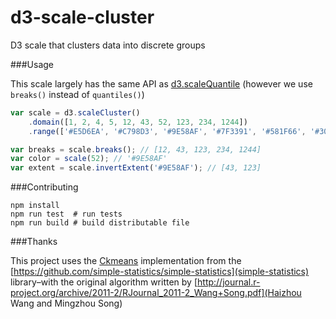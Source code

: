 # d3-scale-cluster
D3 scale that clusters data into discrete groups

###Usage

This scale largely has the same API as [d3.scaleQuantile](https://github.com/d3/d3-scale/blob/master/README.md#scaleQuantile) (however we use `breaks()` instead of `quantiles()`)

```js
var scale = d3.scaleCluster()
    .domain([1, 2, 4, 5, 12, 43, 52, 123, 234, 1244])
    .range(['#E5D6EA', '#C798D3', '#9E58AF', '#7F3391', '#581F66', '#30003A']);

var breaks = scale.breaks(); // [12, 43, 123, 234, 1244]
var color = scale(52); // '#9E58AF'
var extent = scale.invertExtent('#9E58AF'); // [43, 123]
```

###Contributing

```
npm install
npm run test  # run tests
npm run build # build distributable file
```

###Thanks

This project uses the [Ckmeans](http://simplestatistics.org/docs/#ckmeans) implementation from the [https://github.com/simple-statistics/simple-statistics](simple-statistics) library–with the original algorithm written by [http://journal.r-project.org/archive/2011-2/RJournal_2011-2_Wang+Song.pdf](Haizhou Wang and Mingzhou Song)
